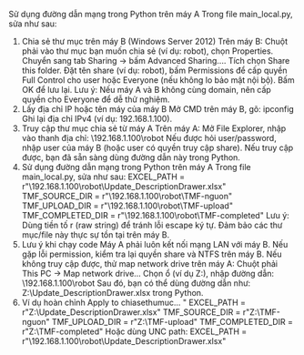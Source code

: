 Sử dụng đường dẫn mạng trong Python trên máy A
Trong file main_local.py, sửa như sau:
1. Chia sẻ thư mục trên máy B (Windows Server 2012)
Trên máy B:
Chuột phải vào thư mục bạn muốn chia sẻ (ví dụ: robot), chọn Properties.
Chuyển sang tab Sharing → bấm Advanced Sharing....
Tích chọn Share this folder.
Đặt tên share (ví dụ: robot), bấm Permissions để cấp quyền Full Control cho user hoặc Everyone (nếu không lo bảo mật nội bộ).
Bấm OK để lưu lại.
Lưu ý: Nếu máy A và B không cùng domain, nên cấp quyền cho Everyone để dễ thử nghiệm.
2. Lấy địa chỉ IP hoặc tên máy của máy B
Mở CMD trên máy B, gõ:
  ipconfig
Ghi lại địa chỉ IPv4 (ví dụ: 192.168.1.100).
3. Truy cập thư mục chia sẻ từ máy A
Trên máy A:
Mở File Explorer, nhập vào thanh địa chỉ:
  \\192.168.1.100\robot
Nếu được hỏi user/password, nhập user của máy B (hoặc user có quyền truy cập share).
Nếu truy cập được, bạn đã sẵn sàng dùng đường dẫn này trong Python.
4. Sử dụng đường dẫn mạng trong Python trên máy A
Trong file main_local.py, sửa như sau:
EXCEL_PATH = r"\\192.168.1.100\robot\Update_DescriptionDrawer.xlsx"
TMF_SOURCE_DIR = r"\\192.168.1.100\robot\TMF-nguon"
TMF_UPLOAD_DIR = r"\\192.168.1.100\robot\TMF-upload"
TMF_COMPLETED_DIR = r"\\192.168.1.100\robot\TMF-completed"
Lưu ý:
Dùng tiền tố r (raw string) để tránh lỗi escape ký tự.
Đảm bảo các thư mục/file này thực sự tồn tại trên máy B.
5. Lưu ý khi chạy code
Máy A phải luôn kết nối mạng LAN với máy B.
Nếu gặp lỗi permission, kiểm tra lại quyền share và NTFS trên máy B.
Nếu không truy cập được, thử map network drive trên máy A:
Chuột phải This PC → Map network drive...
Chọn ổ (ví dụ Z:), nhập đường dẫn: \\192.168.1.100\robot
Sau đó, bạn có thể dùng đường dẫn như: Z:\Update_DescriptionDrawer.xlsx trong Python.
6. Ví dụ hoàn chỉnh
Apply to chiasethumuc...
"
EXCEL_PATH = r"Z:\Update_DescriptionDrawer.xlsx"
TMF_SOURCE_DIR = r"Z:\TMF-nguon"
TMF_UPLOAD_DIR = r"Z:\TMF-upload"
TMF_COMPLETED_DIR = r"Z:\TMF-completed"
Hoặc dùng UNC path:
EXCEL_PATH = r"\\192.168.1.100\robot\Update_DescriptionDrawer.xlsx"